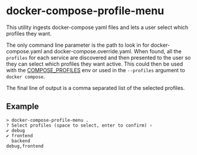 # docker-compose-profile-menu
This utility ingests docker-compose yaml files and lets a user select which profiles they want.

The only command line parameter is the path to look in for docker-compose.yaml and docker-compose.override.yaml.  When found, all the `profiles` for each service are discovered and then presented to the user so they can select which profiles they want active.  This could then be used with the [COMPOSE_PROFILES](https://docs.docker.com/compose/profiles/) env or used in the ``--profiles`` argument to `docker compose`.

The final line of output is a comma separated list of the selected profiles.

## Example
```
> docker-compose-profile-menu .
? Select profiles (space to select, enter to confirm) ›
✔ debug
✔ frontend
  backend
debug,frontend
```
